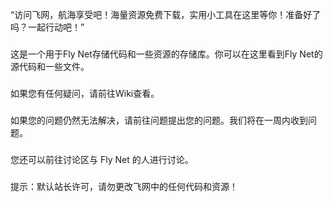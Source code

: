 “访问飞网，航海享受吧！海量资源免费下载，实用小工具在这里等你！准备好了吗？一起行动吧！”
###
这是一个用于Fly Net存储代码和一些资源的存储库。你可以在这里看到Fly Net的源代码和一些文件。
###
如果您有任何疑问，请前往Wiki查看。
###
如果您的问题仍然无法解决，请前往问题提出您的问题。我们将在一周内收到问题。
###
您还可以前往讨论区与 Fly Net 的人进行讨论。
###
提示：默认站长许可，请勿更改飞网中的任何代码和资源！
###
